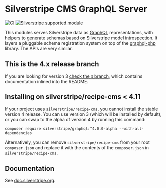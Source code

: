# Silverstripe CMS GraphQL Server

[![CI](https://github.com/silverstripe/silverstripe-graphql/actions/workflows/ci.yml/badge.svg)](https://github.com/silverstripe/silverstripe-graphql/actions/workflows/ci.yml)
[![Silverstripe supported module](https://img.shields.io/badge/silverstripe-supported-0071C4.svg)](https://www.silverstripe.org/software/addons/silverstripe-commercially-supported-module-list/)

This modules serves Silverstripe data as
[GraphQL](http://facebook.github.io/react/blog/2015/05/01/graphql-introduction.html)
representations, with helpers to generate schemas based on Silverstripe model
introspection. It layers a pluggable schema registration system on top of the
[graphql-php](https://github.com/webonyx/graphql-php) library. The APIs are
very similar.


## This is the 4.x release branch

If you are looking for version 3 [check the `3` branch](https://github.com/silverstripe/silverstripe-graphql/tree/3), which contains documentation inlined into the README.

## Installing on silverstripe/recipe-cms < 4.11

If your project uses `silverstripe/recipe-cms`, you cannot install the stable version 4 release. You can use version 3 (which will be installed by default), or you can swap to the alpha of version 4 by running this command:

```
composer require silverstripe/graphql:^4.0.0-alpha --with-all-dependencies
```

Alternatively, you can remove `silverstripe/recipe-cms` from your root `composer.json` and replace it with the contents of the `composer.json` in `silverstripe/recipe-cms`.

## Documentation

See [doc.silverstripe.org](https://doc.silverstripe.org/en/4/developer_guides/graphql/).
